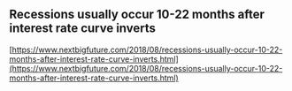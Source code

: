 ## Recessions usually occur 10-22 months after interest rate curve inverts
  
  [https://www.nextbigfuture.com/2018/08/recessions-usually-occur-10-22-months-after-interest-rate-curve-inverts.html](https://www.nextbigfuture.com/2018/08/recessions-usually-occur-10-22-months-after-interest-rate-curve-inverts.html)